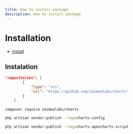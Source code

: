 ```yaml
---
title: How to install package
description: How to install package
---
```


# Installation
- [install](#install)

<a name="install"></a>
## Instalation

```json
"repositories": [
        {
            "type": "vcs",
            "url": "https://github.com/zaimealabs/charts"
        }
    ]
```

```bash
composer require zaimealabs/charts
```

```bash
php artisan vendor:publish --tag=charts-config
```

```bash
php artisan vendor:publish --tag=charts-apexcharts-script
```
